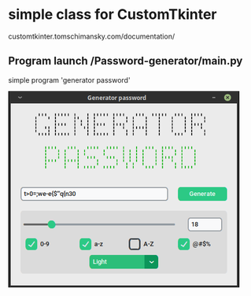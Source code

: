 # simple class for CustomTkinter
customtkinter.tomschimansky.com/documentation/

## Program launch /Password-generator/main.py
simple program 'generator password'

![50](https://github.com/glasscat82/CTk/blob/main/screenshot/generator_password.png?raw=true "50")